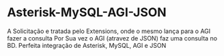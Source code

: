 # Asterisk-MySQL-AGI-JSON
A Solicitação e tratada pelo Extensions, onde o mesmo lança para o AGI fazer a consulta Por Sua vez o AGI (atravez de JSON) faz uma consulta no BD. Perfeita integração de Asterisk, MySQL, AGI e JSON
